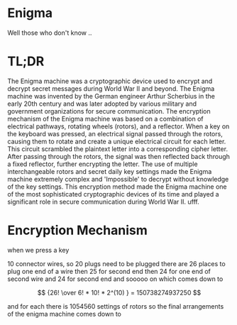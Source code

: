 # Enigma

Well those who don't know .. 

 # TL;DR
 
The Enigma machine was a cryptographic device used to encrypt and decrypt secret messages during World War II and beyond.
The Enigma machine was invented by the German engineer Arthur Scherbius in the early 20th century and was later adopted by various military and government organizations for secure communication.
The encryption mechanism of the Enigma machine was based on a combination of electrical pathways, rotating wheels (rotors), and a reflector. When a key on the keyboard was pressed, an electrical signal passed through the rotors, causing them to rotate and create a unique electrical circuit for each letter. This circuit scrambled the plaintext letter into a corresponding cipher letter. After passing through the rotors, the signal was then reflected back through a fixed reflector, further encrypting the letter. The use of multiple interchangeable rotors and secret daily key settings made the Enigma machine extremely complex and 'Impossible' to decrypt without knowledge of the key settings. This encryption method made the Enigma machine one of the most sophisticated cryptographic devices of its time and played a significant role in secure communication during World War II.
ufff.

# Encryption Mechanism

when we press a key


10 connector wires, so 20 plugs need to be plugged 
there are 26 places to plug one end of a wire then 25 for second end
then 24 for one end of second wire and 24 for second end and sooooo on 
which comes down to 

$$ {26! \over 6! * 10! * 2^(10) } = 150738274937250 $$ 

and for each there is 1054560 settings of rotors so the final arrangements of the enigma machine comes down to



